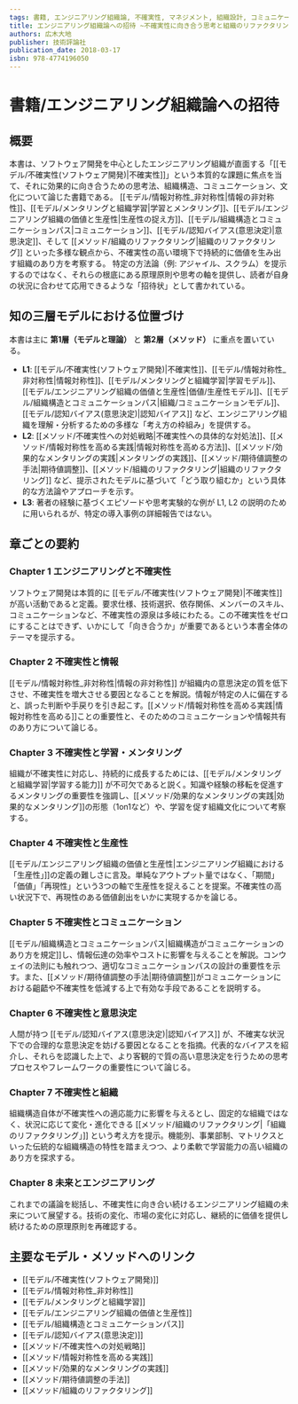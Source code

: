 ```yaml
---
tags: 書籍, エンジニアリング組織論, 不確実性, マネジメント, 組織設計, コミュニケーション, 学習する組織
title: エンジニアリング組織論への招待 ~不確実性に向き合う思考と組織のリファクタリング
authors: 広木大地
publisher: 技術評論社
publication_date: 2018-03-17
isbn: 978-4774196050
---
```

# 書籍/エンジニアリング組織論への招待

## 概要
本書は、ソフトウェア開発を中心としたエンジニアリング組織が直面する「[[モデル/不確実性(ソフトウェア開発)|不確実性]]」という本質的な課題に焦点を当て、それに効果的に向き合うための思考法、組織構造、コミュニケーション、文化について論じた書籍である。
[[モデル/情報対称性_非対称性|情報の非対称性]]、[[モデル/メンタリングと組織学習|学習とメンタリング]]、[[モデル/エンジニアリング組織の価値と生産性|生産性の捉え方]]、[[モデル/組織構造とコミュニケーションパス|コミュニケーション]]、[[モデル/認知バイアス(意思決定)|意思決定]]、そして [[メソッド/組織のリファクタリング|組織のリファクタリング]] といった多様な観点から、不確実性の高い環境下で持続的に価値を生み出す組織のあり方を考察する。
特定の方法論（例: アジャイル、スクラム）を提示するのではなく、それらの根底にある原理原則や思考の軸を提供し、読者が自身の状況に合わせて応用できるような「招待状」として書かれている。

## 知の三層モデルにおける位置づけ
本書は主に **第1層（モデルと理論）** と **第2層（メソッド）** に重点を置いている。
* **L1**: [[モデル/不確実性(ソフトウェア開発)|不確実性]]、[[モデル/情報対称性_非対称性|情報対称性]]、[[モデル/メンタリングと組織学習|学習モデル]]、[[モデル/エンジニアリング組織の価値と生産性|価値/生産性モデル]]、[[モデル/組織構造とコミュニケーションパス|組織/コミュニケーションモデル]]、[[モデル/認知バイアス(意思決定)|認知バイアス]] など、エンジニアリング組織を理解・分析するための多様な「考え方の枠組み」を提供する。
* **L2**: [[メソッド/不確実性への対処戦略|不確実性への具体的な対処法]]、[[メソッド/情報対称性を高める実践|情報対称性を高める方法]]、[[メソッド/効果的なメンタリングの実践|メンタリングの実践]]、[[メソッド/期待値調整の手法|期待値調整]]、[[メソッド/組織のリファクタリング|組織のリファクタリング]] など、提示されたモデルに基づいて「どう取り組むか」という具体的な方法論やアプローチを示す。
* **L3**: 著者の経験に基づくエピソードや思考実験的な例が L1, L2 の説明のために用いられるが、特定の導入事例の詳細報告ではない。

## 章ごとの要約

### Chapter 1 エンジニアリングと不確実性
ソフトウェア開発は本質的に [[モデル/不確実性(ソフトウェア開発)|不確実性]] が高い活動であると定義。要求仕様、技術選択、依存関係、メンバーのスキル、コミュニケーションなど、不確実性の源泉は多岐にわたる。この不確実性をゼロにすることはできず、いかにして「向き合うか」が重要であるという本書全体のテーマを提示する。

### Chapter 2 不確実性と情報
[[モデル/情報対称性_非対称性|情報の非対称性]] が組織内の意思決定の質を低下させ、不確実性を増大させる要因となることを解説。情報が特定の人に偏在すると、誤った判断や手戻りを引き起こす。[[メソッド/情報対称性を高める実践|情報対称性を高める]]ことの重要性と、そのためのコミュニケーションや情報共有のあり方について論じる。

### Chapter 3 不確実性と学習・メンタリング
組織が不確実性に対応し、持続的に成長するためには、[[モデル/メンタリングと組織学習|学習する能力]] が不可欠であると説く。知識や経験の移転を促進するメンタリングの重要性を強調し、[[メソッド/効果的なメンタリングの実践|効果的なメンタリング]]の形態（1on1など）や、学習を促す組織文化について考察する。

### Chapter 4 不確実性と生産性
[[モデル/エンジニアリング組織の価値と生産性|エンジニアリング組織における「生産性」]]の定義の難しさに言及。単純なアウトプット量ではなく、「期間」「価値」「再現性」という3つの軸で生産性を捉えることを提案。不確実性の高い状況下で、再現性のある価値創出をいかに実現するかを論じる。

### Chapter 5 不確実性とコミュニケーション
[[モデル/組織構造とコミュニケーションパス|組織構造がコミュニケーションのあり方を規定]]し、情報伝達の効率やコストに影響を与えることを解説。コンウェイの法則にも触れつつ、適切なコミュニケーションパスの設計の重要性を示す。また、[[メソッド/期待値調整の手法|期待値調整]]がコミュニケーションにおける齟齬や不確実性を低減する上で有効な手段であることを説明する。

### Chapter 6 不確実性と意思決定
人間が持つ [[モデル/認知バイアス(意思決定)|認知バイアス]] が、不確実な状況下での合理的な意思決定を妨げる要因となることを指摘。代表的なバイアスを紹介し、それらを認識した上で、より客観的で質の高い意思決定を行うための思考プロセスやフレームワークの重要性について論じる。

### Chapter 7 不確実性と組織
組織構造自体が不確実性への適応能力に影響を与えるとし、固定的な組織ではなく、状況に応じて変化・進化できる [[メソッド/組織のリファクタリング|「組織のリファクタリング」]] という考え方を提示。機能別、事業部制、マトリクスといった伝統的な組織構造の特性を踏まえつつ、より柔軟で学習能力の高い組織のあり方を探求する。

### Chapter 8 未来とエンジニアリング
これまでの議論を総括し、不確実性に向き合い続けるエンジニアリング組織の未来について展望する。技術の変化、市場の変化に対応し、継続的に価値を提供し続けるための原理原則を再確認する。

## 主要なモデル・メソッドへのリンク
- [[モデル/不確実性(ソフトウェア開発)]]
- [[モデル/情報対称性_非対称性]]
- [[モデル/メンタリングと組織学習]]
- [[モデル/エンジニアリング組織の価値と生産性]]
- [[モデル/組織構造とコミュニケーションパス]]
- [[モデル/認知バイアス(意思決定)]]
- [[メソッド/不確実性への対処戦略]]
- [[メソッド/情報対称性を高める実践]]
- [[メソッド/効果的なメンタリングの実践]]
- [[メソッド/期待値調整の手法]]
- [[メソッド/組織のリファクタリング]]